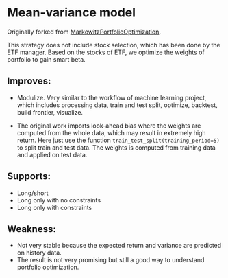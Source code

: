 # Mean-variance model

Originally forked from [MarkowitzPortfolioOptimization](https://github.com/rshemet/MarkowitzPortfolioOptimization).

This strategy does not include stock selection, which has been done by the ETF manager. Based on the stocks of ETF, we optimize the weights of portfolio to gain smart beta.

## Improves:

* Modulize. Very similar to the workflow of machine learning project, which includes processing data, train and test split, optimize, backtest, build frontier, visualize.

* The original work imports look-ahead bias where the weights are computed from the whole data, which may result in extremely high return. 
  Here just use the function `train_test_split(training_period=5)` to split train and test data. The weights is computed from training data and applied on test data.

## Supports:

- Long/short
- Long only with no constraints 
- Long only with constraints

## Weakness:

- Not very stable because the expected return and variance are predicted on history data.
- The result is not very promising but still a good way to understand portfolio optimization.
